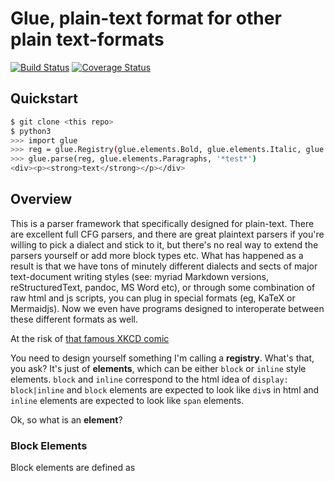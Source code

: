 # Glue, plain-text format for other plain text-formats

[![Build Status](https://travis-ci.org/vshesh/glue.svg?branch=master)](https://travis-ci.org/vshesh/glue)
[![Coverage Status](https://coveralls.io/repos/github/vshesh/glue/badge.svg?branch=master)](https://coveralls.io/github/vshesh/glue?branch=master)

## Quickstart

```bash
$ git clone <this repo>
$ python3
>>> import glue
>>> reg = glue.Registry(glue.elements.Bold, glue.elements.Italic, glue.elements.Paragraphs)
>>> glue.parse(reg, glue.elements.Paragraphs, '*test*')
<div><p><strong>text</strong></p></div>
```

## Overview

This is a parser framework that specifically designed for plain-text.
There are excellent full CFG parsers, and there are great plaintext parsers
if you're willing to pick a dialect and stick to it, but there's no real way to
extend the parsers yourself or add more block types etc. What has happened as
a result is that we have tons of minutely different dialects and sects of major
text-document writing styles (see: myriad Markdown versions, reStructuredText,
pandoc, MS Word etc), or through some combination of raw html and js scripts,
you can plug in special formats (eg, KaTeX or Mermaidjs). Now we even have
programs designed to interoperate between these different formats as well.

At the risk of [that famous XKCD comic](https://xkcd.com/927/)

You need to design yourself something I'm calling a **registry**.
What's that, you ask? It's just of **elements**, which can be either `block`
or `inline` style elements. `block` and `inline` correspond to the html idea of
`display: block|inline` and `block` elements are expected to look like `div`s
in html and `inline` elements are expected to look like `span` elements.

Ok, so what is an **element**?

### Block Elements

Block elements are defined as
